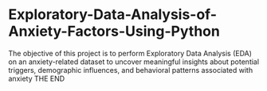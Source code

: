 # Exploratory-Data-Analysis-of-Anxiety-Factors-Using-Python
The objective of this project is to perform Exploratory Data Analysis (EDA) on an anxiety-related dataset to uncover meaningful insights about potential triggers, demographic influences, and behavioral patterns associated with anxiety
THE END
